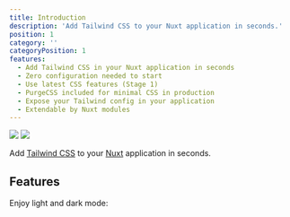 ```yaml
---
title: Introduction
description: 'Add Tailwind CSS to your Nuxt application in seconds.'
position: 1
category: ''
categoryPosition: 1
features:
  - Add Tailwind CSS in your Nuxt application in seconds
  - Zero configuration needed to start
  - Use latest CSS features (Stage 1)
  - PurgeCSS included for minimal CSS in production
  - Expose your Tailwind config in your application
  - Extendable by Nuxt modules
---
```


<img src="/preview.png" class="light-img" />
<img src="/preview-dark.png" class="dark-img" />

Add [Tailwind CSS](https://tailwindcss.com) to your [Nuxt](https://nuxtjs.org) application in seconds.

## Features

<list :items="features"></list>

<p class="flex items-center">Enjoy light and dark mode:&nbsp;<app-color-switcher class="p-2"></app-color-switcher></p>
